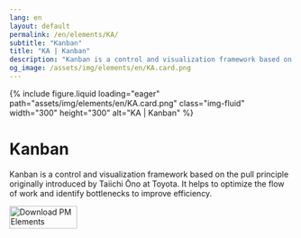 ```yaml
---
lang: en
layout: default
permalink: /en/elements/KA/
subtitle: "Kanban"
title: "KA | Kanban"
description: "Kanban is a control and visualization framework based on the pull principle originally introduced by Taiichi Ōno at Toyota. It helps to optimize the flow of work and identify bottlenecks to improve efficiency."
og_image: /assets/img/elements/en/KA.card.png
---
```


{% include figure.liquid loading="eager" path="assets/img/elements/en/KA.card.png" class="img-fluid" width="300" height="300" alt="KA | Kanban" %}

# Kanban

Kanban is a control and visualization framework based on the pull principle originally introduced by Taiichi Ōno at Toyota. It helps to optimize the flow of work and identify bottlenecks to improve efficiency.

<a href="https://apps.apple.com/app/apple-store/id6738084498?pt=127441684&ct=website&mt=8">
  <img src="{{ "assets/img/en/appstore.png" | relative_url }}" width="120" height="40" alt="Download PM Elements">
</a>
